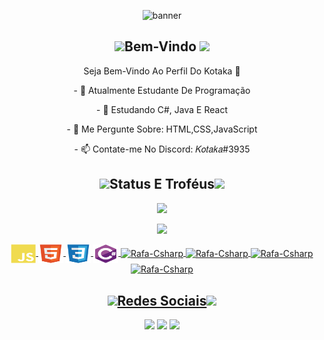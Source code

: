 <p align="center">
<img src='https://images-wixmp-ed30a86b8c4ca887773594c2.wixmp.com/f/953aaa42-9d8c-46c8-9e76-d7cf24da7206/d8uz0ar-43188435-8427-4088-be3d-fd0cd8f1736e.png?token=eyJ0eXAiOiJKV1QiLCJhbGciOiJIUzI1NiJ9.eyJzdWIiOiJ1cm46YXBwOjdlMGQxODg5ODIyNjQzNzNhNWYwZDQxNWVhMGQyNmUwIiwiaXNzIjoidXJuOmFwcDo3ZTBkMTg4OTgyMjY0MzczYTVmMGQ0MTVlYTBkMjZlMCIsIm9iaiI6W1t7InBhdGgiOiJcL2ZcLzk1M2FhYTQyLTlkOGMtNDZjOC05ZTc2LWQ3Y2YyNGRhNzIwNlwvZDh1ejBhci00MzE4ODQzNS04NDI3LTQwODgtYmUzZC1mZDBjZDhmMTczNmUucG5nIn1dXSwiYXVkIjpbInVybjpzZXJ2aWNlOmZpbGUuZG93bmxvYWQiXX0.cYcEzCobd-tR1eKjM41AyjGBpLpni6gbMhOOYgeiGMY' alt="banner"></img>
<h2 align="center"><img src="https://github.com/ritik307/ritik307/blob/main/images/laptop.gif" width="50">Bem-Vindo <img src="https://github.com/ritik307/ritik307/blob/main/images/laptop.gif" width="50"></h2>
<p align="center">
Seja Bem-Vindo Ao Perfil Do Kotaka 👋
<p align="center">
- 🔭 Atualmente Estudante De Programação
  <p align="center">
- 🌱 Estudando C#, Java E React
    <p align="center">
- 💬 Me Pergunte Sobre: HTML,CSS,JavaScript
      <p align="center">
- 📫 Contate-me No Discord: 𝐾𝑜𝑡𝑎𝑘𝑎#3935
<div>
  <h2 align="center"><img src="https://media0.giphy.com/media/jqNPzdTTxQfOgOqpO4/source.gif" width="50">Status E Troféus<img src="https://media0.giphy.com/media/jqNPzdTTxQfOgOqpO4/source.gif" width="50"></h2>
  <p align="center">
  <a href="https://github.com/SrKotaka">
 
  <img src="https://github-readme-streak-stats.herokuapp.com/?user=SrKotaka&theme=dark">
  </div>
  <p align="center">
   <img src="https://github-profile-trophy.vercel.app/?username=SrKotaka&theme=dracula"/>
  <div>
    <p align="center">
  <img align="center" alt="Rafa-Js" height="30" width="40" src="https://raw.githubusercontent.com/devicons/devicon/master/icons/javascript/javascript-plain.svg">
  <img align="center" alt="Rafa-HTML" height="30" width="40" src="https://raw.githubusercontent.com/devicons/devicon/master/icons/html5/html5-original.svg">
  <img align="center" alt="Rafa-CSS" height="30" width="40" src="https://raw.githubusercontent.com/devicons/devicon/master/icons/css3/css3-original.svg">
  <img align="center" alt="Rafa-Csharp" height="30" width="40" src="https://raw.githubusercontent.com/devicons/devicon/master/icons/csharp/csharp-original.svg">
  <img align="center" alt="Rafa-Csharp" height="30" width="40" src="https://upload.wikimedia.org/wikipedia/commons/a/a7/React-icon.svg">
  <img align="center" alt="Rafa-Csharp" height="30" width="40" src="https://www.svgrepo.com/show/43101/java.svg">
  <img align="center" alt="Rafa-Csharp" height="30" width="40" src="https://upload.wikimedia.org/wikipedia/commons/8/87/Arduino_Logo.svg">
  <img align="center" alt="Rafa-Csharp" height="30" width="60" src="https://upload.wikimedia.org/wikipedia/commons/8/87/Sql_data_base_with_logo.png">
 
</div>
  <div> 
      <h2 align="center"><img src="https://media.giphy.com/media/VgCDAzcKvsR6OM0uWg/giphy.gif" width="50">Redes Sociais<img src="https://media.giphy.com/media/VgCDAzcKvsR6OM0uWg/giphy.gif" width="50"></h2>
    <p align="center">
  <a href="https://www.youtube.com/channel/UCOO_VBZ_frjTSkC4oDnu1Jw" target="_blank"><img src="https://img.shields.io/badge/YouTube-FF0000?style=for-the-badge&logo=youtube&logoColor=white" target="_blank"></a>
  <a href="https://www.instagram.com/xskotaka_/" target="_blank"><img src="https://img.shields.io/badge/-Instagram-%23E4405F?style=for-the-badge&logo=instagram&logoColor=white" target="_blank"></a> 
  <a href = "https://twitter.com/EditsKiyotaka"><img src="https://img.shields.io/badge/Twitter-1DA1F2?style=for-the-badge&logo=twitter&logoColor=white" target="_blank"></a>
</div>
